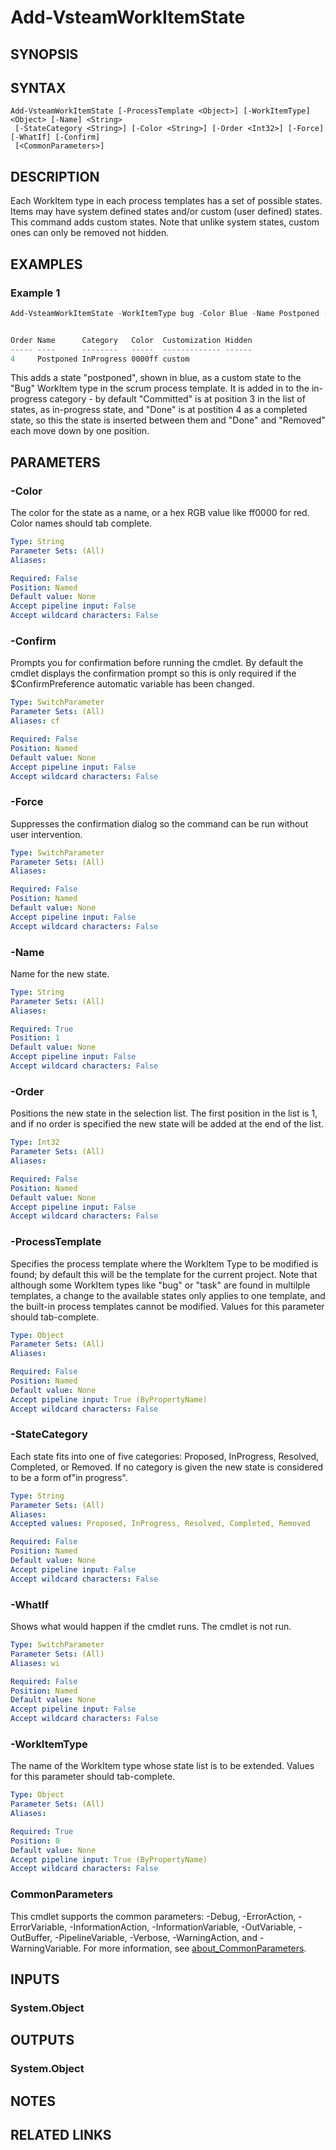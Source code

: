 <!-- #include "./common/header.md" -->

# Add-VsteamWorkItemState

## SYNOPSIS
<!-- #include "./synopsis/Add-VSTeamWorkItemState.md" -->

## SYNTAX

```
Add-VsteamWorkItemState [-ProcessTemplate <Object>] [-WorkItemType] <Object> [-Name] <String>
 [-StateCategory <String>] [-Color <String>] [-Order <Int32>] [-Force] [-WhatIf] [-Confirm]
 [<CommonParameters>]
```

## DESCRIPTION
Each WorkItem type in each process templates has a set of possible states.  Items may have system defined states and/or custom (user defined) states. This command adds custom states. Note that unlike system states, custom ones can only be removed not hidden.


## EXAMPLES

### Example 1
```powershell
Add-VsteamWorkItemState -WorkItemType bug -Color Blue -Name Postponed -ProcessTemplate Scrum2 -Force


Order Name      Category   Color  Customization Hidden
----- ----      --------   -----  ------------- ------
4     Postponed InProgress 0000ff custom
```

This adds a state "postponed", shown in blue, as a custom state to the "Bug" WorkItem type in the scrum process template. 
It is added in to the in-progress category - by default "Committed" is at position 3 in the list of states, as in-progress state, and 
"Done" is at postition 4 as a completed state, so this the state is inserted between them and "Done" and "Removed" each move down by one position.

## PARAMETERS

### -Color
The color for the state as a name, or a hex RGB value like ff0000 for red. Color names should tab complete.


```yaml
Type: String
Parameter Sets: (All)
Aliases:

Required: False
Position: Named
Default value: None
Accept pipeline input: False
Accept wildcard characters: False
```

### -Confirm
Prompts you for confirmation before running the cmdlet. By default the cmdlet displays the confirmation prompt so this is only required if the $ConfirmPreference automatic variable has been changed.

```yaml
Type: SwitchParameter
Parameter Sets: (All)
Aliases: cf

Required: False
Position: Named
Default value: None
Accept pipeline input: False
Accept wildcard characters: False
```

### -Force
Suppresses the confirmation dialog so the command can be run without user intervention.

```yaml
Type: SwitchParameter
Parameter Sets: (All)
Aliases:

Required: False
Position: Named
Default value: None
Accept pipeline input: False
Accept wildcard characters: False
```

### -Name
Name for the new state.

```yaml
Type: String
Parameter Sets: (All)
Aliases:

Required: True
Position: 1
Default value: None
Accept pipeline input: False
Accept wildcard characters: False
```

### -Order
Positions the new state in the selection list. The first position in the list is 1, and if no order is specified the new state will be added at the end of the list.

```yaml
Type: Int32
Parameter Sets: (All)
Aliases:

Required: False
Position: Named
Default value: None
Accept pipeline input: False
Accept wildcard characters: False
```

### -ProcessTemplate
Specifies the process template where the WorkItem Type to be modified is found; by default this will be the template for the current project. Note that although some WorkItem types like "bug" or "task" are found in multilple templates, a change to the available states only applies to one template, and the built-in process templates cannot be modified. Values for this parameter should tab-complete.

```yaml
Type: Object
Parameter Sets: (All)
Aliases:

Required: False
Position: Named
Default value: None
Accept pipeline input: True (ByPropertyName)
Accept wildcard characters: False
```

### -StateCategory
Each state fits into one of five categories: Proposed, InProgress, Resolved, Completed, or Removed. If no category is given the new state is considered to be a form of"in progress".


```yaml
Type: String
Parameter Sets: (All)
Aliases:
Accepted values: Proposed, InProgress, Resolved, Completed, Removed

Required: False
Position: Named
Default value: None
Accept pipeline input: False
Accept wildcard characters: False
```

### -WhatIf
Shows what would happen if the cmdlet runs.
The cmdlet is not run.

```yaml
Type: SwitchParameter
Parameter Sets: (All)
Aliases: wi

Required: False
Position: Named
Default value: None
Accept pipeline input: False
Accept wildcard characters: False
```

### -WorkItemType
The name of the WorkItem type whose state list is to be extended. Values for this parameter should tab-complete.


```yaml
Type: Object
Parameter Sets: (All)
Aliases:

Required: True
Position: 0
Default value: None
Accept pipeline input: True (ByPropertyName)
Accept wildcard characters: False
```

### CommonParameters
This cmdlet supports the common parameters: -Debug, -ErrorAction, -ErrorVariable, -InformationAction, -InformationVariable, -OutVariable, -OutBuffer, -PipelineVariable, -Verbose, -WarningAction, and -WarningVariable. For more information, see [about_CommonParameters](http://go.microsoft.com/fwlink/?LinkID=113216).

## INPUTS

### System.Object

## OUTPUTS

### System.Object
## NOTES

## RELATED LINKS

